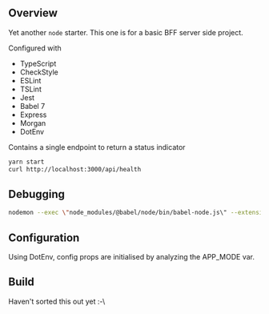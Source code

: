 ## Overview
Yet another  `node` starter. This one is for a basic BFF server side project. 

Configured with 
*   TypeScript
*   CheckStyle
*   ESLint
*   TSLint
*   Jest
*   Babel 7
*   Express
*   Morgan
*   DotEnv

Contains a single endpoint to return a status indicator

```bash
yarn start
curl http://localhost:3000/api/health
```

## Debugging
```bash
nodemon --exec \"node_modules/@babel/node/bin/babel-node.js\" --extensions \".ts,.tsx\" --inspect=51079
```

## Configuration
Using DotEnv, config props are initialised by analyzing the APP_MODE var.

## Build
Haven't sorted this out yet :-\  


